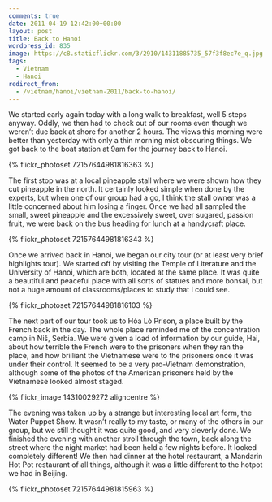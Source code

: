 ```yaml
---
comments: true
date: 2011-04-19 12:42:00+00:00
layout: post
title: Back to Hanoi
wordpress_id: 835
image: https://c8.staticflickr.com/3/2910/14311885735_57f3f8ec7e_q.jpg
tags:
  - Vietnam
  - Hanoi
redirect_from:
  - /vietnam/hanoi/vietnam-2011/back-to-hanoi/
---
```


We started early again today with a long walk to breakfast, well 5 steps anyway. Oddly, we then had to check
out of our rooms even though we weren’t due back at shore for another 2 hours. The views this morning were
better than yesterday with only a thin morning mist obscuring things. We got back to the boat station at 9am
for the journey back to Hanoi.

{% flickr_photoset 72157644981816363 %}

The first stop was at a local pineapple stall where we were shown how they cut pineapple in the north. It
certainly looked simple when done by the experts, but when one of our group had a go, I think the stall owner
was a little concerned about him losing a finger. Once we had all sampled the small, sweet pineapple and the
excessively sweet, over sugared, passion fruit, we were back on the bus heading for lunch at a handycraft
place.

{% flickr_photoset 72157644981816343 %}

Once we arrived back in Hanoi, we began our city tour (or at least very brief highlights tour). We started
off by visiting the Temple of Literature and the University of Hanoi, which are both, located at the same
place. It was quite a beautiful and peaceful place with all sorts of statues and more bonsai, but not a huge
amount of classrooms/places to study that I could see.

{% flickr_photoset 72157644981816103 %}

The next part of our tour took us to Hỏa Lò Prison, a place built by the French back in the day. The whole
place reminded me of the concentration camp in Niš, Serbia. We were given a load of information by our guide,
Hai, about how terrible the French were to the prisoners when they ran the place, and how brilliant the
Vietnamese were to the prisoners once it was under their control. It seemed to be a very pro-Vietnam
demonstration, although some of the photos of the American prisoners held by the Vietnamese looked almost
staged.

{% flickr_image 14310029272 aligncentre %}

The evening was taken up by a strange but interesting local art form, the Water Puppet Show. It wasn’t really
to my taste, or many of the others in our group, but we still thought it was quite good, and very cleverly
done. We finished the evening with another stroll through the town, back along the street where the night
market had been held a few nights before. It looked completely different! We then had dinner at the hotel
restaurant, a Mandarin Hot Pot restaurant of all things, although it was a little different to the hotpot we
had in Beijing.

{% flickr_photoset 72157644981815963 %}
